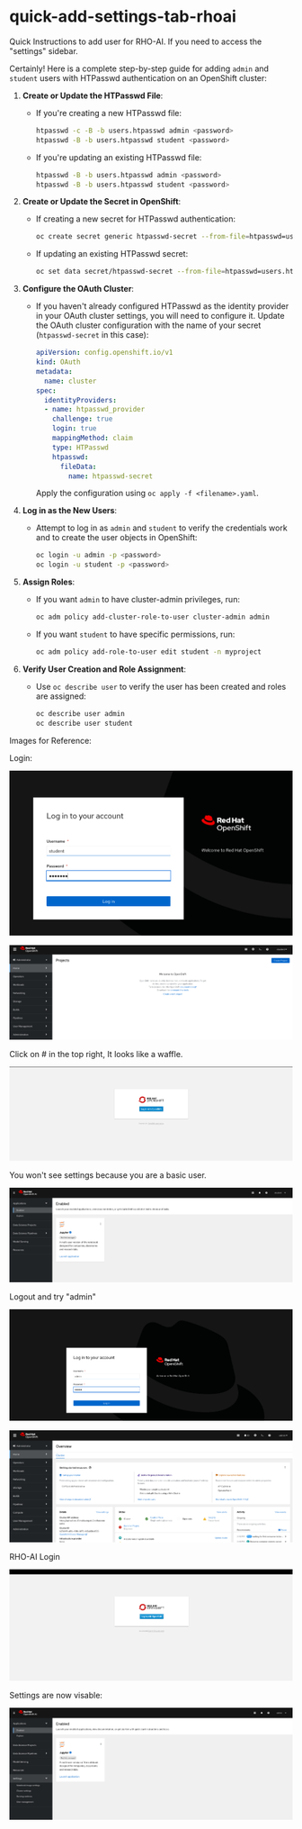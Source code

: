 # quick-add-settings-tab-rhoai
Quick Instructions to add user for RHO-AI. If you need to access the "settings" sidebar.

Certainly! Here is a complete step-by-step guide for adding `admin` and `student` users with HTPasswd authentication on an OpenShift cluster:

1. **Create or Update the HTPasswd File**:
   - If you're creating a new HTPasswd file:
     ```sh
     htpasswd -c -B -b users.htpasswd admin <password>
     htpasswd -B -b users.htpasswd student <password>
     ```
   - If you're updating an existing HTPasswd file:
     ```sh
     htpasswd -B -b users.htpasswd admin <password>
     htpasswd -B -b users.htpasswd student <password>
     ```

2. **Create or Update the Secret in OpenShift**:
   - If creating a new secret for HTPasswd authentication:
     ```sh
     oc create secret generic htpasswd-secret --from-file=htpasswd=users.htpasswd -n openshift-config
     ```
   - If updating an existing HTPasswd secret:
     ```sh
     oc set data secret/htpasswd-secret --from-file=htpasswd=users.htpasswd -n openshift-config
     ```

3. **Configure the OAuth Cluster**:
   - If you haven't already configured HTPasswd as the identity provider in your OAuth cluster settings, you will need to configure it. Update the OAuth cluster configuration with the name of your secret (`htpasswd-secret` in this case):

     ```yaml
     apiVersion: config.openshift.io/v1
     kind: OAuth
     metadata:
       name: cluster
     spec:
       identityProviders:
       - name: htpasswd_provider
         challenge: true
         login: true
         mappingMethod: claim
         type: HTPasswd
         htpasswd:
           fileData:
             name: htpasswd-secret
     ```

     Apply the configuration using `oc apply -f <filename>.yaml`.

4. **Log in as the New Users**:
   - Attempt to log in as `admin` and `student` to verify the credentials work and to create the user objects in OpenShift:
     ```sh
     oc login -u admin -p <password>
     oc login -u student -p <password>
     ```

5. **Assign Roles**:
   - If you want `admin` to have cluster-admin privileges, run:
     ```sh
     oc adm policy add-cluster-role-to-user cluster-admin admin
     ```
   - If you want `student` to have specific permissions, run:
     ```sh
     oc adm policy add-role-to-user edit student -n myproject
     ```

6. **Verify User Creation and Role Assignment**:
   - Use `oc describe user` to verify the user has been created and roles are assigned:
     ```sh
     oc describe user admin
     oc describe user student
     ```


Images for Reference:

Login:

![Alt text](image.png)

![Alt text](image-1.png)

Click on # in the top right, It looks like a waffle.

![Alt text](image-2.png)

You won't see settings because you are a basic user.

![Alt text](image-3.png)

Logout and try "admin"

![Alt text](image-4.png)

![Alt text](image-5.png)

RHO-AI Login

![Alt text](image-6.png)

Settings are now visable:

![Alt text](image-7.png)